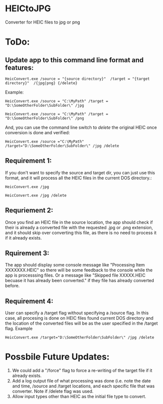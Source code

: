 # HEICtoJPG

Converter for HEIC files to jpg or png


# ToDo:
## Update app to this command line format and features:

    HeicConvert.exe /source = "{source directory}"  /target = "{target directory}"  /{jpg|png} {/delete}


Example:

    HeicConvert.exe /source = "C:\MyPath" /target = "D:\SomeOtherFolder\SubFolder\" /jpg

    HeicConvert.exe /source = "C:\MyPath" /target = "D:\SomeOtherFolder\SubFolder\" /png


And, you can use the command line switch to *delete* the original HEIC once conversion is done and verified:

    HeicConvert.exe /source ="C:\MyPath" /target="D:\SomeOtherFolder\SubFolder\" /jpg /delete


## Requirement 1:
If you don't want to specify the source and target dir, you can just use this format, and it will process all the HEIC files in the current DOS directory.:

    HeicConvert.exe /jpg
    
    HeicConvert.exe /jpg /delete

## Requriement 2:
Once you find an HEIC file in the source location, the app should check if their is already a converted file with the requested .jpg or .png extension, and it should skip over converting this file, as there is no need to process it if it already exists.

## Rquirement 3:
The app should display some console message like "Processing Item XXXXXXX.HEIC" so there will be some feedback to the console while the app is processsing files.  Or a message like "Skipped file XXXXX.HEIC becuase it has already been converted." if they file has already converted before.

## Requirement 4:
User can specify a /target flag without specifying a /source flag. In this case, all procesing is done on HEIC files found current DOS directory and the location of the converted files will be as the user specified in the /target flag. Example

    HeicConvert.exe /target="D:\SomeOtherFolder\SubFolder\" /jpg /delete


# Possbile Future Updates:
 1. We could add a "/force" flag to force a re-writing of the target file if it already exists.
 2. Add a log output file of what processing was done (i.e. note the date and time, /source and /target locations, and each specific file that was converter. Note if /delete flag was used.
 3. Allow input types other than HEIC as the initial file type to convert.
 


